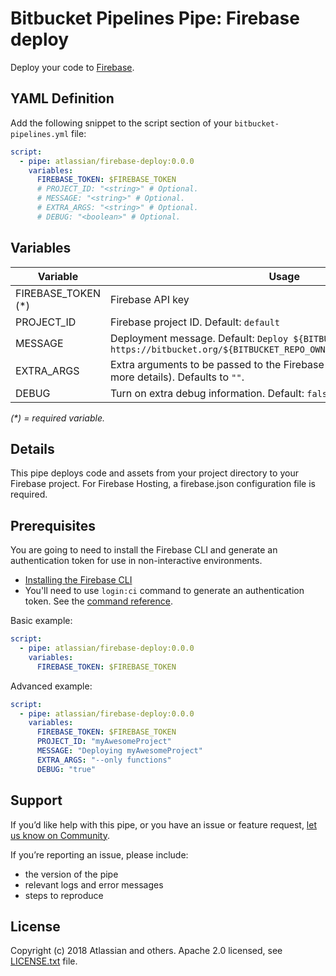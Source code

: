 # Bitbucket Pipelines Pipe: Firebase deploy

Deploy your code to [Firebase](https://firebase.google.com/).

## YAML Definition

Add the following snippet to the script section of your `bitbucket-pipelines.yml` file:

```yaml
script:
  - pipe: atlassian/firebase-deploy:0.0.0
    variables:
      FIREBASE_TOKEN: $FIREBASE_TOKEN
      # PROJECT_ID: "<string>" # Optional.            
      # MESSAGE: "<string>" # Optional.               
      # EXTRA_ARGS: "<string>" # Optional.
      # DEBUG: "<boolean>" # Optional.
```
## Variables

| Variable              | Usage                                                       |
| --------------------- | ----------------------------------------------------------- |
| FIREBASE_TOKEN (*)    | Firebase API key |
| PROJECT_ID            | Firebase project ID. Default: `default` |
| MESSAGE               | Deployment message. Default: `Deploy ${BITBUCKET_COMMIT} from https://bitbucket.org/${BITBUCKET_REPO_OWNER}/${BITBUCKET_REPO_SLUG}` |
| EXTRA_ARGS            | Extra arguments to be passed to the Firebase CLI (see Firebase docs for more details). Defaults to `""`.
| DEBUG                 | Turn on extra debug information. Default: `false`. |

_(*) = required variable._

## Details
This pipe deploys code and assets from your project directory to your Firebase project. 
For Firebase Hosting, a firebase.json configuration file is required.

## Prerequisites

You are going to need to install the Firebase CLI and generate an authentication token for use in non-interactive environments.

* [Installing the Firebase CLI](https://firebase.google.com/docs/cli/#install_the_firebase_cli)
* You'll need to use `login:ci` command to generate an authentication token. See the [command reference](https://firebase.google.com/docs/cli/#administrative_commands).


Basic example:

```yaml
script:
  - pipe: atlassian/firebase-deploy:0.0.0
    variables:
      FIREBASE_TOKEN: $FIREBASE_TOKEN
```

Advanced example:

```yaml
script:
  - pipe: atlassian/firebase-deploy:0.0.0
    variables:
      FIREBASE_TOKEN: $FIREBASE_TOKEN
      PROJECT_ID: "myAwesomeProject"
      MESSAGE: "Deploying myAwesomeProject"
      EXTRA_ARGS: "--only functions"
      DEBUG: "true"
```

## Support
If you’d like help with this pipe, or you have an issue or feature request, [let us know on Community](https://community.atlassian.com/t5/forums/postpage/choose-node/true/interaction-style/qanda?add-tags=bitbucket-pipelines,pipes,deployment,firebase).

If you’re reporting an issue, please include:

- the version of the pipe
- relevant logs and error messages
- steps to reproduce

## License
Copyright (c) 2018 Atlassian and others.
Apache 2.0 licensed, see [LICENSE.txt](LICENSE.txt) file.
